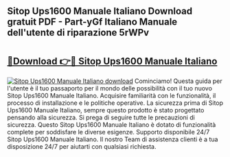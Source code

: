 ## Sitop Ups1600 Manuale Italiano Download gratuit PDF - Part-yGf Italiano Manuale dell'utente di riparazione 5rWPv

# <h2><a href="http://dfarkjp.blite.top/?on=Sitop+Ups1600+Manuale+Italiano">🔗Download 👉🔴 Sitop Ups1600 Manuale Italiano</a></h2>

[![Sitop Ups1600 Manuale Italiano download](https://i.imgur.com/lujVjoI.png)](http://dfarkjp.blite.top/?on=Sitop+Ups1600+Manuale+Italiano)
Cominciamo! Questa guida per l'utente è il tuo passaporto per il mondo delle possibilità con il tuo nuovo Sitop Ups1600 Manuale Italiano. Acquisire familiarità con le funzionalità, il processo di installazione e le politiche operative. La sicurezza prima di Sitop Ups1600 Manuale Italiano, sempre questo prodotto è stato progettato pensando alla sicurezza. Si prega di seguire tutte le precauzioni di sicurezza. Questo Sitop Ups1600 Manuale Italiano è dotato di funzionalità complete per soddisfare le diverse esigenze. Supporto disponibile 24/7 Sitop Ups1600 Manuale Italiano. Il nostro Team di assistenza clienti è a tua disposizione 24/7 per aiutarti con qualsiasi richiesta.
